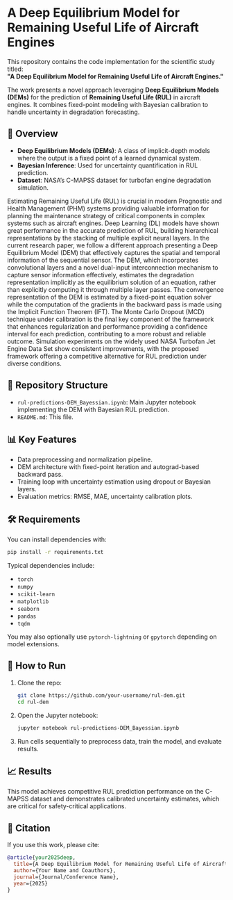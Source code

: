 # A Deep Equilibrium Model for Remaining Useful Life of Aircraft Engines

This repository contains the code implementation for the scientific study titled:  
**"A Deep Equilibrium Model for Remaining Useful Life of Aircraft Engines."**

The work presents a novel approach leveraging **Deep Equilibrium Models (DEMs)** for the prediction of **Remaining Useful Life (RUL)** in aircraft engines. It combines fixed-point modeling with Bayesian calibration to handle uncertainty in degradation forecasting.

## 🧠 Overview

- **Deep Equilibrium Models (DEMs)**: A class of implicit-depth models where the output is a fixed point of a learned dynamical system.
- **Bayesian Inference**: Used for uncertainty quantification in RUL prediction.
- **Dataset**: NASA’s C-MAPSS dataset for turbofan engine degradation simulation.

Estimating Remaining Useful Life (RUL) is crucial in modern Prognostic and
Health Management (PHM) systems providing valuable information for planning the
maintenance strategy of critical components in complex systems such as aircraft engines.
Deep Learning (DL) models have shown great performance in the accurate prediction
of RUL, building hierarchical representations by the stacking of multiple explicit neural
layers. In the current research paper, we follow a different approach presenting a Deep
Equilibrium Model (DEM) that effectively captures the spatial and temporal information
of the sequential sensor. The DEM, which incorporates convolutional layers and a novel
dual-input interconnection mechanism to capture sensor information effectively, estimates
the degradation representation implicitly as the equilibrium solution of an equation, rather
than explicitly computing it through multiple layer passes. The convergence representation
of the DEM is estimated by a fixed-point equation solver while the computation of the
gradients in the backward pass is made using the Implicit Function Theorem (IFT). The
Monte Carlo Dropout (MCD) technique under calibration is the final key component of
the framework that enhances regularization and performance providing a confidence
interval for each prediction, contributing to a more robust and reliable outcome. Simulation
experiments on the widely used NASA Turbofan Jet Engine Data Set show consistent
improvements, with the proposed framework offering a competitive alternative for RUL
prediction under diverse conditions.

## 📂 Repository Structure

- `rul-predictions-DEM_Bayessian.ipynb`: Main Jupyter notebook implementing the DEM with Bayesian RUL prediction.
- `README.md`: This file.

## 📊 Key Features

- Data preprocessing and normalization pipeline.
- DEM architecture with fixed-point iteration and autograd-based backward pass.
- Training loop with uncertainty estimation using dropout or Bayesian layers.
- Evaluation metrics: RMSE, MAE, uncertainty calibration plots.

## 🛠 Requirements

You can install dependencies with:

```bash
pip install -r requirements.txt
```

Typical dependencies include:
- `torch`
- `numpy`
- `scikit-learn`
- `matplotlib`
- `seaborn`
- `pandas`
- `tqdm`

You may also optionally use `pytorch-lightning` or `gpytorch` depending on model extensions.

## 🚀 How to Run

1. Clone the repo:
    ```bash
    git clone https://github.com/your-username/rul-dem.git
    cd rul-dem
    ```

2. Open the Jupyter notebook:
    ```bash
    jupyter notebook rul-predictions-DEM_Bayessian.ipynb
    ```

3. Run cells sequentially to preprocess data, train the model, and evaluate results.

## 📈 Results

This model achieves competitive RUL prediction performance on the C-MAPSS dataset and demonstrates calibrated uncertainty estimates, which are critical for safety-critical applications.

## 📄 Citation

If you use this work, please cite:

```bibtex
@article{your2025deep,
  title={A Deep Equilibrium Model for Remaining Useful Life of Aircraft Engines},
  author={Your Name and Coauthors},
  journal={Journal/Conference Name},
  year={2025}
}
```
